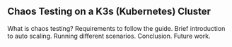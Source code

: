 ## Chaos Testing on a K3s (Kubernetes) Cluster

What is chaos testing?
Requirements to follow the guide.
Brief introduction to auto scaling.
Running different scenarios.
Conclusion.
Future work.
